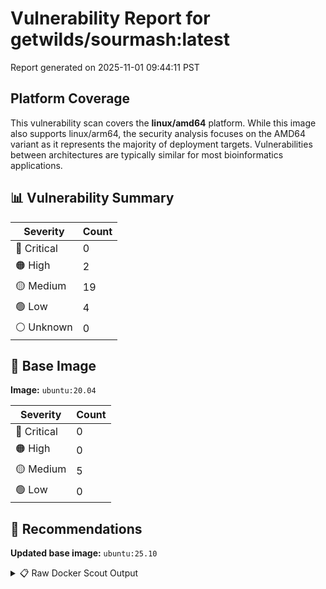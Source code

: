 # Vulnerability Report for getwilds/sourmash:latest

Report generated on 2025-11-01 09:44:11 PST

## Platform Coverage

This vulnerability scan covers the **linux/amd64** platform. While this image also supports linux/arm64, the security analysis focuses on the AMD64 variant as it represents the majority of deployment targets. Vulnerabilities between architectures are typically similar for most bioinformatics applications.

## 📊 Vulnerability Summary

| Severity | Count |
|----------|-------|
| 🔴 Critical | 0 |
| 🟠 High | 2 |
| 🟡 Medium | 19 |
| 🟢 Low | 4 |
| ⚪ Unknown | 0 |

## 🐳 Base Image

**Image:** `ubuntu:20.04`

| Severity | Count |
|----------|-------|
| 🔴 Critical | 0 |
| 🟠 High | 0 |
| 🟡 Medium | 5 |
| 🟢 Low | 0 |

## 🔄 Recommendations

**Updated base image:** `ubuntu:25.10`

<details>
<summary>📋 Raw Docker Scout Output</summary>

```text
Target             │  getwilds/sourmash:latest  │    0C     2H    19M     4L   
    digest           │  784069414473                      │                              
  Base image         │  ubuntu:20.04                      │    0C     0H     5M     0L   
  Updated base image │  ubuntu:25.10                      │    0C     0H     0M     0L   
                     │                                    │                  -5          

What's next:
    View vulnerabilities → docker scout cves getwilds/sourmash:latest
    View base image update recommendations → docker scout recommendations getwilds/sourmash:latest
    Include policy results in your quickview by supplying an organization → docker scout quickview getwilds/sourmash:latest --org <organization>
```
</details>
